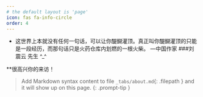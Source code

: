 ```yaml
---
# the default layout is 'page'
icon: fas fa-info-circle
order: 4
---
```

- 这世界上本就没有任何一句话，可以让你醍醐灌顶。真正叫你醍醐灌顶的只能是一段经历，而那句话只是火药仓库内划燃的一根火柴。 —中国作家 ###刘震云 先生
^_^

 **很高兴你的来访！
> Add Markdown syntax content to file `_tabs/about.md`{: .filepath } and it will show up on this page.
{: .prompt-tip }
